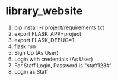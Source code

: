 # library_website

1. pip install -r project/requirements.txt 
2. export FLASK_APP=project
3. export FLASK_DEBUG=1
4. flask run
5. Sign Up (As User)
6. Login with credentials (As User)
7. For Staff Login, Password is "staff123#"
8. Login as Staff 

